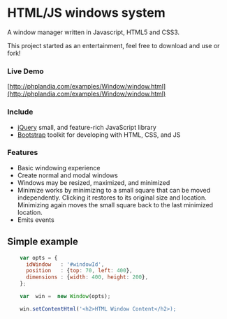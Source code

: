 # HTML/JS windows system

A window manager written in Javascript, HTML5 and CSS3.

This project started as an entertainment, feel free to download and use or fork!

### Live Demo ###

[http://phplandia.com/examples/Window/window.html](http://phplandia.com/examples/Window/window.html)

### Include ###

* [jQuery](http://jquery.com/) small, and feature-rich JavaScript library
* [Bootstrap](http://getbootstrap.com) toolkit for developing with HTML, CSS, and JS

### Features ###

* Basic windowing experience
* Create normal and modal windows
* Windows may be resized, maximized, and minimized
* Minimize works by minimizing to a small square that can be moved independently. Clicking it restores to its original size and location. Minimizing again moves the small square back to the last minimized location.
* Emits events

## Simple example ## 

```js
    var opts = {
      idWindow   : '#windowId',
      position   : {top: 70, left: 400},
      dimensions : {width: 400, height: 200},
    };

    var  win =  new Window(opts);

    win.setContentHtml('<h2>HTML Window Content</h2>);

```
